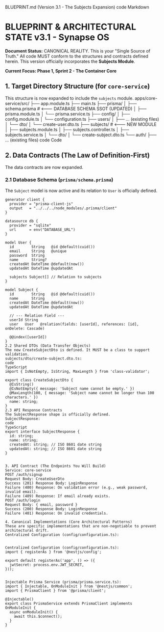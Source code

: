 BLUEPRINT.md (Version 3.1 - The Subjects Expansion)
code
Markdown
# BLUEPRINT & ARCHITECTURAL STATE v3.1 - Synapse OS

**Document Status:** CANONICAL REALITY. This is your "Single Source of Truth." All code MUST conform to the structures and contracts defined herein. This version officially incorporates the **Subjects Module**.

**Current Focus: Phase 1, Sprint 2 - The Container Core**

## 1. Target Directory Structure (for `core-service`)

This structure is now expanded to include the `subjects` module.
apps/core-service/src/
├── app.module.ts
├── main.ts
├── prisma/
│ ├── schema.prisma # <--- DATABASE SCHEMA SSOT (UPDATED)
│ ├── prisma.module.ts
│ └── prisma.service.ts
├── config/
│ ├── config.module.ts
│ └── configuration.ts
├── users/
│ ├── ... (existing files)
│ └── dto/
│ └── create-user.dto.ts
├── subjects/ # <--- NEW MODULE
│ ├── subjects.module.ts
│ ├── subjects.controller.ts
│ ├── subjects.service.ts
│ └── dto/
│ └── create-subject.dto.ts
└── auth/
├── ... (existing files)
code
Code
## 2. Data Contracts (The Law of Definition-First)

The data contracts are now expanded.

### 2.1 Database Schema (`prisma/schema.prisma`)
The `Subject` model is now active and its relation to `User` is officially defined.

```prisma
generator client {
  provider = "prisma-client-js"
  output   = "../../../node_modules/.prisma/client"
}

datasource db {
  provider = "sqlite"
  url      = env("DATABASE_URL")
}

model User {
  id        String   @id @default(cuid())
  email     String   @unique
  password  String
  name      String?
  createdAt DateTime @default(now())
  updatedAt DateTime @updatedAt

  subjects Subject[] // Relation to subjects
}

model Subject {
  id        String   @id @default(cuid())
  name      String
  createdAt DateTime @default(now())
  updatedAt DateTime @updatedAt

  // --- Relation Field ---
  userId String
  user   User   @relation(fields: [userId], references: [id], onDelete: Cascade)

  @@index([userId])
}
2.2 Shared DTOs (Data Transfer Objects)
The new CreateSubjectDto is defined. It MUST be a class to support validation.
subjects/dto/create-subject.dto.ts:
code
TypeScript
import { IsNotEmpty, IsString, MaxLength } from 'class-validator';

export class CreateSubjectDto {
  @IsString()
  @IsNotEmpty({ message: 'Subject name cannot be empty.' })
  @MaxLength(100, { message: 'Subject name cannot be longer than 100 characters.' })
  name: string;
}
2.3 API Response Contracts
The SubjectResponse shape is officially defined.
SubjectResponse:
code
TypeScript
export interface SubjectResponse {
  id: string;
  name: string;
  createdAt: string; // ISO 8601 date string
  updatedAt: string; // ISO 8601 date string
}


3. API Contract (The Endpoints You Will Build)
Service: core-service
POST /auth/signup
Request Body: CreateUserDto
Success (201) Response Body: LoginResponse
Failure (400) Response: On validation error (e.g., weak password, invalid email).
Failure (409) Response: If email already exists.
POST /auth/login
Request Body: { email, password }
Success (200) Response Body: LoginResponse
Failure (401) Response: On invalid credentials.

4. Canonical Implementations (Core Architectural Patterns)
These are specific implementations that are non-negotiable to prevent architectural drift.
Centralized Configuration (config/configuration.ts):


Centralized Configuration (config/configuration.ts):
import { registerAs } from '@nestjs/config';

export default registerAs('app', () => ({
  jwtSecret: process.env.JWT_SECRET,
}));


Injectable Prisma Service (prisma/prisma.service.ts):
import { Injectable, OnModuleInit } from '@nestjs/common';
import { PrismaClient } from '@prisma/client';

@Injectable()
export class PrismaService extends PrismaClient implements OnModuleInit {
  async onModuleInit() {
    await this.$connect();
  }
}